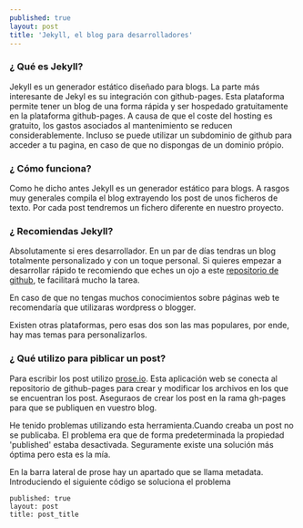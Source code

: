 ```yaml
---
published: true
layout: post
title: 'Jekyll, el blog para desarrolladores'
---
```

### ¿ Qué es Jekyll?
Jekyll es un generador estático diseñado para blogs. La parte más interesante de Jekyl es su integración con github-pages. Esta plataforma permite tener un blog de una forma rápida y ser hospedado gratuitamente en la plataforma github-pages. A causa de que el coste del hosting es gratuito, los gastos asociados al mantenimiento se reducen considerablemente. Incluso se puede utilizar un subdominio de github para acceder a tu pagina, en caso de que no dispongas de un dominio própio.

### ¿ Cómo funciona?

Como he dicho antes Jekyll es un generador estático para blogs. A rasgos muy generales compila el blog extrayendo los post de unos ficheros de texto. Por cada post tendremos un fichero diferente en nuestro proyecto.


### ¿ Recomiendas Jekyll?
Absolutamente si eres desarrollador. En un par de días tendras un blog totalmente personalizado y con un toque personal. Si quieres empezar a desarrollar rápido te recomiendo que eches un ojo a este [repositorio de github](https://github.com/adriancast/jekyll-gulp-sass-browser-sync), te facilitará mucho la tarea.

En caso de que no tengas muchos conocimientos sobre páginas web te recomendaría que utilizaras wordpress o blogger. 

Existen otras plataformas, pero esas dos son las mas populares, por ende, hay mas temas para personalizarlos.





### ¿ Qué utilizo para piblicar un post?

Para escribir los post utilizo [prose.io](www.prose.io). Esta aplicación web se conecta al repositorio de github-pages para crear y modificar los archivos en los que se encuentran los post. Aseguraos de crear los post en la rama gh-pages para que se publiquen en vuestro blog.


He tenido problemas utilizando esta herramienta.Cuando creaba un post no se publicaba. El problema era que de forma predeterminada la propiedad 'published' estaba desactivada. Seguramente existe una solución más óptima pero esta es la mía.


En la barra lateral de prose hay un apartado que se llama metadata. Introduciendo el siguiente código se soluciona el problema

```
published: true
layout: post
title: post_title
```










